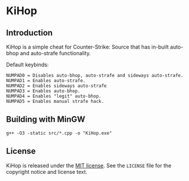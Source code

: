 KiHop
=====

Introduction
------------

KiHop is a simple cheat for Counter-Strike: Source that has in-built auto-bhop and auto-strafe functionality.

Default keybinds:

	NUMPAD0 = Disables auto-bhop, auto-strafe and sideways auto-strafe.
	NUMPAD1 = Enables auto-strafe.
	NUMPAD2 = Enables sideways auto-strafe
	NUMPAD3 = Enables auto-bhop.
	NUMPAD4 = Enables "legit" auto-bhop.
	NUMPAD5 = Enables manual strafe hack.

Building with MinGW
--------

	g++ -O3 -static src/*.cpp -o "KiHop.exe"

License
-------

KiHop is released under the [MIT license][mit]. See the `LICENSE` file for the copyright notice and license text.

[mit]: http://en.wikipedia.org/wiki/MIT_License